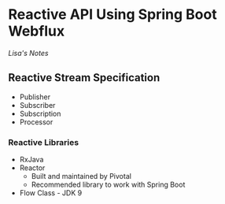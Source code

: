 # Reactive API Using Spring Boot Webflux

_Lisa's Notes_

## Reactive Stream Specification

- Publisher
- Subscriber
- Subscription
- Processor

### Reactive Libraries

- RxJava
- Reactor
  - Built and maintained by Pivotal
  - Recommended library to work with Spring Boot
- Flow Class - JDK 9